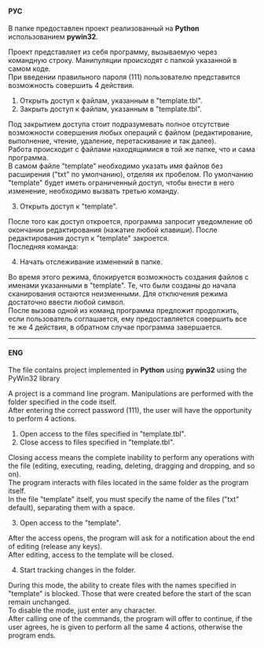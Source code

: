 #### РУС

В папке предоставлен проект реализованный на **Python** использованием  **pywin32**.

Проект представляет из себя программу, вызываемую через командную строку. Манипуляции происходят с папкой указанной в самом коде. <br>
При введении правильного пароля (111) пользователю представится возможность совершить 4 действия.

1.	 Открыть доступ к файлам, указанным в "template.tbl".
2.	 Закрыть доступ к файлам, указанным в "template.tbl".

Под закрытием доступа стоит подразумевать полное отсутствие возможности совершения любых операций с файлом (редактирование, выполнение, чтение, удаление, перетаскивание и так далее). <br>
Работа происходит с файлами находящимися в той же папке, что и сама программа. <br>
В самом файле "template" необходимо указать имя файлов без расширения ("txt" по умолчанию), отделяя их пробелом.  По умолчанию "template" будет иметь ограниченный доступ, чтобы внести в него изменение, необходимо вызвать третью команду.

3.	Открыть доступ к "template".

После того как доступ откроется, программа запросит уведомление об окончании редактирования (нажатие любой клавиши). После редактирования доступ к "template" закроется. <br>
Последняя команда:

4.	Начать отслеживание изменений в папке.

Во время этого режима, блокируется возможность создания файлов с именами указанными в "template". Те, что были созданы до начала сканирования остаются неизменными. Для отключения режима достаточно ввести любой символ. <br>
После вызова одной из команд программа предложит продолжить, если пользователь соглашается, ему предоставляется совершить все те же 4 действия, в обратном случае программа завершается.

___
#### ENG

The file contains project implemented in **Python** using **pywin32**
using the PyWin32 library

A project is a command line program. Manipulations are performed with the folder specified in the code itself.<br>
After entering the correct password (111), the user will have the opportunity to perform 4 actions.

1. Open access to the files specified in "template.tbl".
2. Close access to files specified in "template.tbl".

Closing access means the complete inability to perform any operations with the file (editing, executing, reading, deleting, dragging and dropping, and so on). <br>
The program interacts with files located in the same folder as the program itself. <br>
In the file "template" itself, you must specify the name of the files ("txt" default), separating them with a space.

3.	Open access to the "template".

After the access opens, the program will ask for a notification about the end of editing (release any keys). <br>
After editing, access to the template will be closed.

4. Start tracking changes in the folder.

During this mode, the ability to create files with the names specified in "template" is blocked.
Those that were created before the start of the scan remain unchanged. <br>
To disable the mode, just enter any character.<br>
After calling one of the commands, the program will offer to continue, if the user agrees, he is given to perform all the same 4 actions, otherwise the program ends.
